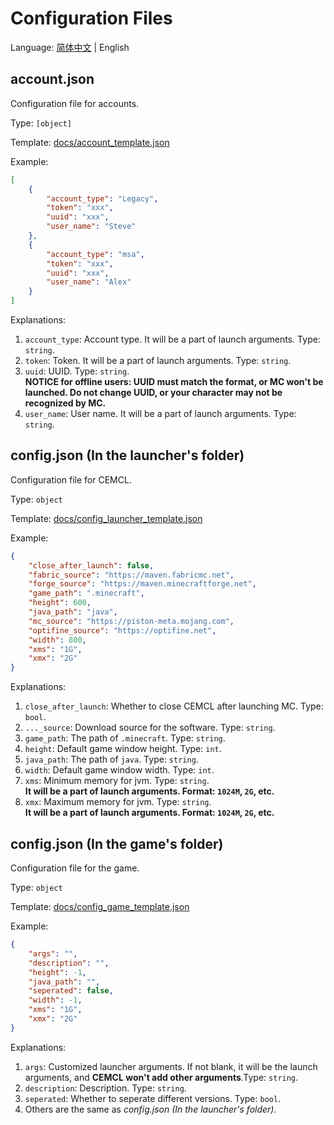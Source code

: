 # Configuration Files
Language: [简体中文](README.md) | English

## account.json
Configuration file for accounts.

Type: `[object]`

Template: [docs/account_template.json](account_template.json)

Example:
```json
[
    {
        "account_type": "Legacy",
        "token": "xxx",
        "uuid": "xxx",
        "user_name": "Steve"
    }, 
    {
        "account_type": "msa",
        "token": "xxx",
        "uuid": "xxx",
        "user_name": "Alex"
    }
]
```
Explanations:
1. `account_type`: Account type. It will be a part of launch arguments. Type: `string`.
2. `token`: Token. It will be a part of launch arguments. Type: `string`.
3. `uuid`: UUID. Type: `string`.  
**NOTICE for offline users: UUID must match the format, or MC won't be launched. Do not change UUID, or your character may not be recognized by MC.**
1. `user_name`: User name. It will be a part of launch arguments. Type: `string`.

## config.json (In the launcher's folder)
Configuration file for CEMCL.

Type: `object`

Template: [docs/config_launcher_template.json](config_launcher_template.json)

Example:
```json
{
    "close_after_launch": false,
    "fabric_source": "https://maven.fabricmc.net",
    "forge_source": "https://maven.minecraftforge.net",
    "game_path": ".minecraft",
    "height": 600,
    "java_path": "java",
    "mc_source": "https://piston-meta.mojang.com",
    "optifine_source": "https://optifine.net",
    "width": 800,
    "xms": "1G", 
    "xmx": "2G"
}
```

Explanations:
1. `close_after_launch`: Whether to close CEMCL after launching MC. Type: `bool`.
2. `..._source`: Download source for the software. Type: `string`.
3. `game_path`: The path of `.minecraft`. Type: `string`.
4. `height`: Default game window height. Type: `int`.
5. `java_path`: The path of `java`. Type: `string`.
6. `width`: Default game window width. Type: `int`.
7. `xms`: Minimum memory for jvm. Type: `string`.  
**It will be a part of launch arguments. Format: `1024M`, `2G`, etc.**
1. `xmx`: Maximum memory for jvm. Type: `string`.  
**It will be a part of launch arguments. Format: `1024M`, `2G`, etc.**

## config.json (In the game's folder)
Configuration file for the game.

Type: `object`

Template: [docs/config_game_template.json](config_game_template.json)

Example:
```json
{
    "args": "",
    "description": "",
    "height": -1,
    "java_path": "",
    "seperated": false,
    "width": -1,
    "xms": "1G",
    "xmx": "2G"
}
```
Explanations:
1. `args`: Customized launcher arguments. If not blank, it will be the launch arguments, and **CEMCL won't add other arguments**.Type: `string`.
2. `description`: Description. Type: `string`.
3. `seperated`: Whether to seperate different versions. Type: `bool`.
4. Others are the same as *config.json (In the launcher's folder)*.
